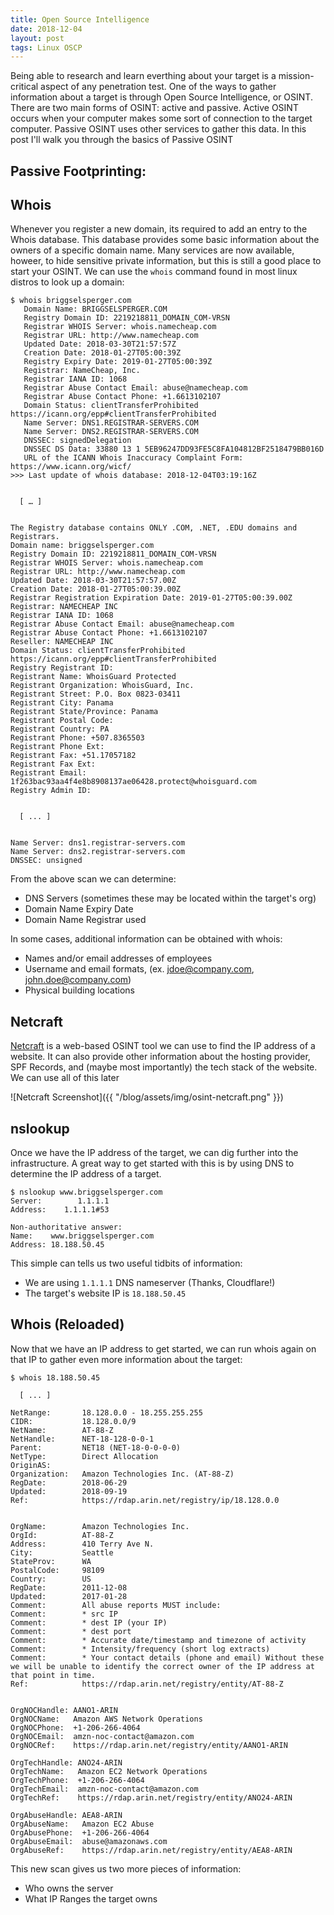 ```yaml
---
title: Open Source Intelligence
date: 2018-12-04
layout: post
tags: Linux OSCP
---
```


Being able to research and learn everthing about your target is a mission-critical aspect of any penetration test.  One of the ways to gather information about a target is through Open Source Intelligence, or OSINT.  There are two main forms of OSINT: active and passive.  Active OSINT occurs when your computer makes some sort of connection to the target computer.  Passive OSINT uses other services to gather this data.  In this post I'll walk you through the basics of Passive OSINT

## Passive Footprinting:

## Whois

Whenever you register a new domain, its required to add an entry to the Whois database. This database provides some basic information about the owners of a specific domain name.  Many services are now available, howeer, to hide sensitive private information, but this is still a good place to start your OSINT.  We can use the `whois` command found in most linux distros to look up a domain:

```
$ whois briggselsperger.com 
   Domain Name: BRIGGSELSPERGER.COM 
   Registry Domain ID: 2219218811_DOMAIN_COM-VRSN 
   Registrar WHOIS Server: whois.namecheap.com 
   Registrar URL: http://www.namecheap.com 
   Updated Date: 2018-03-30T21:57:57Z 
   Creation Date: 2018-01-27T05:00:39Z 
   Registry Expiry Date: 2019-01-27T05:00:39Z 
   Registrar: NameCheap, Inc. 
   Registrar IANA ID: 1068 
   Registrar Abuse Contact Email: abuse@namecheap.com 
   Registrar Abuse Contact Phone: +1.6613102107 
   Domain Status: clientTransferProhibited https://icann.org/epp#clientTransferProhibited 
   Name Server: DNS1.REGISTRAR-SERVERS.COM 
   Name Server: DNS2.REGISTRAR-SERVERS.COM 
   DNSSEC: signedDelegation 
   DNSSEC DS Data: 33880 13 1 5EB96247DD93FE5C8FA104812BF2518479BB016D 
   URL of the ICANN Whois Inaccuracy Complaint Form: https://www.icann.org/wicf/ 
>>> Last update of whois database: 2018-12-04T03:19:16Z 


  [ … ] 


The Registry database contains ONLY .COM, .NET, .EDU domains and 
Registrars. 
Domain name: briggselsperger.com 
Registry Domain ID: 2219218811_DOMAIN_COM-VRSN 
Registrar WHOIS Server: whois.namecheap.com 
Registrar URL: http://www.namecheap.com 
Updated Date: 2018-03-30T21:57:57.00Z 
Creation Date: 2018-01-27T05:00:39.00Z 
Registrar Registration Expiration Date: 2019-01-27T05:00:39.00Z 
Registrar: NAMECHEAP INC 
Registrar IANA ID: 1068 
Registrar Abuse Contact Email: abuse@namecheap.com 
Registrar Abuse Contact Phone: +1.6613102107 
Reseller: NAMECHEAP INC 
Domain Status: clientTransferProhibited https://icann.org/epp#clientTransferProhibited  
Registry Registrant ID:  
Registrant Name: WhoisGuard Protected 
Registrant Organization: WhoisGuard, Inc. 
Registrant Street: P.O. Box 0823-03411  
Registrant City: Panama 
Registrant State/Province: Panama 
Registrant Postal Code:  
Registrant Country: PA 
Registrant Phone: +507.8365503 
Registrant Phone Ext:  
Registrant Fax: +51.17057182 
Registrant Fax Ext:  
Registrant Email: 1f263bac93aa4f4e8b8908137ae06428.protect@whoisguard.com 
Registry Admin ID:  


  [ ... ]


Name Server: dns1.registrar-servers.com  
Name Server: dns2.registrar-servers.com  
DNSSEC: unsigned 
```

From the above scan we can determine:
  * DNS Servers (sometimes these may be located within the target's org)
  * Domain Name Expiry Date
  * Domain Name Registrar used

In some cases, additional information can be obtained with whois:
  * Names and/or email addresses of employees
  * Username and email formats, (ex. jdoe@company.com, john.doe@company.com)
  * Physical building locations


## Netcraft

[Netcraft](https://searchdns.netcraft.com/) is a web-based OSINT tool we can use to find the IP address of a website. It can also provide other information about the hosting provider, SPF Records, and (maybe most importantly) the tech stack of the website. We can use all of this later

![Netcraft Screenshot]({{ "/blog/assets/img/osint-netcraft.png" }})


## nslookup

Once we have the IP address of the target, we can dig further into the infrastructure.  A great way to get started with this is by using DNS to determine the IP address of a target.

```
$ nslookup www.briggselsperger.com 
Server:        1.1.1.1 
Address:    1.1.1.1#53 
  
Non-authoritative answer: 
Name:    www.briggselsperger.com 
Address: 18.188.50.45
```

This simple can tells us two useful tidbits of information:
  * We are using `1.1.1.1` DNS nameserver (Thanks, Cloudflare!)
  * The target's website IP is `18.188.50.45`

## Whois (Reloaded)

Now that we have an IP address to get started, we can run whois again on that IP to gather even more information about the target:

```
$ whois 18.188.50.45 

  [ ... ]  

NetRange:       18.128.0.0 - 18.255.255.255 
CIDR:           18.128.0.0/9 
NetName:        AT-88-Z 
NetHandle:      NET-18-128-0-0-1 
Parent:         NET18 (NET-18-0-0-0-0) 
NetType:        Direct Allocation 
OriginAS:        
Organization:   Amazon Technologies Inc. (AT-88-Z) 
RegDate:        2018-06-29 
Updated:        2018-09-19 
Ref:            https://rdap.arin.net/registry/ip/18.128.0.0 
  
  
OrgName:        Amazon Technologies Inc. 
OrgId:          AT-88-Z 
Address:        410 Terry Ave N. 
City:           Seattle 
StateProv:      WA 
PostalCode:     98109 
Country:        US 
RegDate:        2011-12-08 
Updated:        2017-01-28 
Comment:        All abuse reports MUST include: 
Comment:        * src IP 
Comment:        * dest IP (your IP) 
Comment:        * dest port 
Comment:        * Accurate date/timestamp and timezone of activity 
Comment:        * Intensity/frequency (short log extracts) 
Comment:        * Your contact details (phone and email) Without these we will be unable to identify the correct owner of the IP address at that point in time. 
Ref:            https://rdap.arin.net/registry/entity/AT-88-Z 
  
  
OrgNOCHandle: AANO1-ARIN 
OrgNOCName:   Amazon AWS Network Operations 
OrgNOCPhone:  +1-206-266-4064  
OrgNOCEmail:  amzn-noc-contact@amazon.com 
OrgNOCRef:    https://rdap.arin.net/registry/entity/AANO1-ARIN 
  
OrgTechHandle: ANO24-ARIN 
OrgTechName:   Amazon EC2 Network Operations 
OrgTechPhone:  +1-206-266-4064  
OrgTechEmail:  amzn-noc-contact@amazon.com 
OrgTechRef:    https://rdap.arin.net/registry/entity/ANO24-ARIN 
  
OrgAbuseHandle: AEA8-ARIN 
OrgAbuseName:   Amazon EC2 Abuse 
OrgAbusePhone:  +1-206-266-4064  
OrgAbuseEmail:  abuse@amazonaws.com 
OrgAbuseRef:    https://rdap.arin.net/registry/entity/AEA8-ARIN 
```

This new scan gives us two more pieces of information:
  * Who owns the server
  * What IP Ranges the target owns


